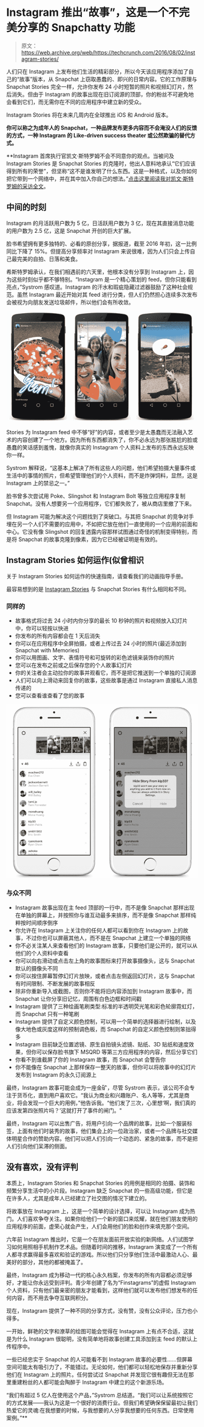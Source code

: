 # Instagram 推出“故事”，这是一个不完美分享的 Snapchatty 功能

> 原文：<https://web.archive.org/web/https://techcrunch.com/2016/08/02/instagram-stories/>

人们只在 Instagram 上发布他们生活的精彩部分，所以今天该应用程序添加了自己的“故事”版本，从 Snapchat 上窃取愚蠢的、即兴的日常内容。它的工作原理与 Snapchat Stories 完全一样，允许你发布 24 小时短暂的照片和视频幻灯片，然后消失。但由于 Instagram 的故事出现在旧订阅源的顶部，你的粉丝不可避免地会看到它们，而无需你在不同的应用程序中建立新的受众。

Instagram Stories 将在未来几周内在全球推出 iOS 和 Android 版本。

**你可以称之为成年人的 Snapchat，一种品牌发布更多内容而不会淹没人们的反馈的方式，一种 Instagram 的 Like-driven success theater 或公然欺骗的替代方式。**

 **Instagram 首席执行官凯文·斯特罗姆不会不同意你的观点。当被问及 Instagram Stories 是 Snapchat Stories 的克隆时，他出人意料地承认“它们应该得到所有的荣誉”，但坚称“这不是谁发明了什么东西。这是一种格式，以及你如何把它带到一个网络中，并在其中加入你自己的想法。”[点击这里阅读我对凯文·斯特罗姆的采访全文](https://web.archive.org/web/20230327232717/https://techcrunch.com/2016/08/02/silicon-copy/)。

## 中间的时刻

Instagram 的月活跃用户数为 5 亿，日活跃用户数为 3 亿，现在其直接消息功能的用户数为 2.5 亿，这是 Snapchat 开创的巨大扩展。

脸书希望拥有更多独特的、必看的原创分享，据报道，截至 2016 年初，这一比例同比下降了 15%。但提高分享频率对 Instagram 来说很难，因为人们只会上传自己最完美的自拍、日落和美食。

希斯特罗姆承认，在我们相遇前的六天里，他根本没有分享到 Instagram 上，因为这些时刻似乎都不够特别。“Instagram 是一个精心策划的 feed，但你只能看到亮点，”Systrom 感叹道。Instagram 的汗水和瑕疵隐藏过滤器鼓励了这种社会规范。虽然 Instagram 最近开始对其 feed 进行分类，但人们仍然担心连续多次发布会被视为向朋友发送垃圾邮件，所以他们会有所收敛。

![2\. Instagram Stories - Watching](img/91408763641717b79101f6f6a7276c26.png)

Stories 为 Instagram feed 中不够“好”的内容，或者至少是太愚蠢而无法融入艺术的内容创建了一个地方。因为所有东西都消失了，你不必永远为那张尴尬的脸或愚蠢的笑话感到羞愧，就像你真实的 Instagram 个人资料上发布的东西永远反映你一样。

Systrom 解释说，“这基本上解决了所有这些人的问题，他们希望拍摄大量事件或生活中的事情的照片，但希望管理他们的个人资料，而不是炸弹饲料，显然，这是 Instagram 上的禁忌之一。”

脸书曾多次尝试用 Poke、Slingshot 和 Instagram Bolt 等独立应用程序复制 Snapchat。没有人想要另一个应用程序，它们都失败了，被从商店里撤了下来。

但 Instagram 可能为解决这个问题找到了突破口。与其把 Snapchat 的竞争对手埋在另一个人们不需要的应用中，不如把它放在他们一直使用的一个应用的前面和中心。它没有像 Slingshot 的回复透露内容那样试图通过奇怪的机制变得特别，而是将 Snapchat 的故事克隆到像素，因为它已经被证明是有效的。

## Instagram Stories 如何运作(似曾相识

关于 Instagram Stories 如何运作的快速指南，请查看我们的动画指导手册。

最容易想到的是 [Instagram Stories](https://web.archive.org/web/20230327232717/https://help.instagram.com/1660923094227526) 与 Snapchat Stories 有什么相同和不同。

### **同样的**

*   故事格式将过去 24 小时内你分享的最长 10 秒钟的照片和视频放入幻灯片中，你可以轻按以快进
*   你发布的所有内容都会在 1 天后消失
*   你可以在应用程序中全屏拍摄，或者上传过去 24 小时的照片(最近添加到 Snapchat with Memories)
*   你可以用图画、文字、表情符号和可旋转的彩色滤镜来装饰你的照片
*   您可以在发布之前或之后保存您的个人故事幻灯片
*   你的关注者会主动拉你的故事并观看它，而不是把它推送到一个单独的订阅源
*   人们可以向上滑动来回复你的故事，这些故事是通过 Instagram 直接私人消息传递的
*   您可以查看谁查看了您的故事

![Instagram Stories Privacy](img/5a25b9195eb3ee46e247450cd41b16ab.png)

### **与众不同**

*   Instagram 故事出现在主 feed 顶部的一行中，而不是像 Snapchat 那样出现在单独的屏幕上，并按照你与谁互动最多来排序，而不是像 Snapchat 那样纯粹按时间顺序倒序
*   你允许在 Instagram 上关注你的任何人都可以看到你在 Instagram 上的故事，不过你也可以屏蔽其他人，而不是在 Snapchat 上建立一个单独的网络
*   你不必关注某人来查看他们的 Instagram 故事，只要他们是公开的，就可以从他们的个人资料中查看
*   你可以向右滑动或点击左上角的故事图标来打开故事摄像头，这与 Snapchat 默认的摄像头不同
*   你可以按住屏幕暂停幻灯片放映，或者点击左侧返回幻灯片，这与 Snapchat 有时间限制、不断发展的故事相反
*   除非你重新导入或截图，否则你不能将旧内容添加到 Instagram 故事中，而 Snapchat 让你分享旧记忆，周围有白色边框和时间戳
*   Instagram 提供了三种绘画笔刷类型:标准的半透明荧光笔和彩色轮廓霓虹灯，而 Snapchat 只有一种笔刷
*   Instagram 提供了自定义颜色控制，可以用一个简单的选择器进行绘制，以及像大地色或灰度这样的预制调色板，而 Snapchat 的自定义颜色控制则笨拙得多
*   Instagram 目前缺乏位置滤镜、原生自拍镜头滤镜、贴纸、3D 贴纸和速度效果，但你可以保存脸书旗下 MSQRD 等第三方应用程序的内容，然后分享它们
*   你看不到谁截屏了你的 Instagram 故事，而 Snapchat 会警告你
*   你不能像在 Snapchat 上那样保存一整天的故事，但你可以将故事中的幻灯片发布到 Instagram 的永久订阅源上

最终，Instagram 故事可能会成为一座金矿，尽管 Systrom 表示，该公司不会专注于货币化，直到用户喜欢它。“我认为商业和兴趣账户、名人等等，尤其是商业，将会发现一个巨大的用例，”他告诉我。“他们发了三次，心里想‘啊，我们真的应该发第四张照片吗？’这就打开了事件的闸门。"

最终，Instagram 可以出售广告，将用户引向一个品牌的故事，比如一个服装标签，上面有他们时装秀的故事，他们集会上的一位政治家，或者一个品牌与社交媒体明星合作的赞助内容。他们可以把人们引向一个动态的、紧急的故事，而不是把人们引向他们呆滞的侧面。

## 没有喜欢，没有评判

本质上，Instagram Stories 和 Snapchat Stories 的用例是相同的:拍摄、装饰和频繁分享生活中的小片段。Instagram 缺乏 Snapchat 的一些高级功能，但它是在许多人，尤其是成年人已经建立了社交图的情况下建立的。

将故事放在 Instagram 上，这是一个简单的设计选择，可以让 Instagram 成为热门。人们喜欢争夺关注。如果你给他们一个新的窗口来炫耀，就在他们朋友使用的应用程序的前面，虚荣心就会产生，人们会用他们的脸和创作来填充那个空间。

六年前 Instagram 推出时，它是一个在朋友面前开放实验的新网络。人们试图学习如何用照相手机制作艺术品。但随着时间的推移，Instagram 演变成了一个所有人都寻求赢得最多喜欢和验证的游戏。所以他们只分享他们生活中最激动人心、最美好的部分，其他的都被掩盖了。

最终，Instagram 成为移动一代的核心永久档案，你发布的所有内容都必须足够好，才能让你永远受到评判。青少年创建了名为“Finstagrams”的虚假 Instagram 个人资料，只有他们最亲密的朋友才能看到，这样他们就可以发布他们想发布的任何内容，而不用去争夺互联网积分。

现在，Instagram 提供了一种不同的分享方式，没有赞，没有公众评论，压力也小得多。

一开始，鲜艳的文字和潦草的绘图可能会觉得在 Instagram 上有点不合适，这就是为什么 Instagram 很聪明，没有简单地将故事创建工具添加到主 feed 的默认上传程序中。

一些已经忠实于 Snapchat 的人可能看不到 Instagram 故事的必要性……但屏幕空间可能太有吸引力了，不能错过。无论如何，他们都可以轻松地保存并重新分享他们在 Instagram 上的照片。任何尝试过 Snapchat 并发现它很有趣但无法在那里重建粉丝的人都可能会陶醉于 Instagram 中建立的这个新游乐场。

“我们有超过 5 亿人在使用这个产品，”Systrom 总结道。“我们可以让系统按照它的方式发展——我认为这是一个很好的消费行业。但我们希望确保保留最初让我们热爱它的灵魂:在我想要的时候，与我想要的人分享我想要的任何东西。日常使用案例。”**